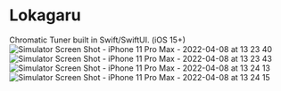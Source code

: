 # Lokagaru
Chromatic Tuner built in Swift/SwiftUI. (iOS 15+)
![Simulator Screen Shot - iPhone 11 Pro Max - 2022-04-08 at 13 23 40](https://user-images.githubusercontent.com/85328038/162554459-2bdf5b21-e35d-43c1-8667-6114270084b7.png)
![Simulator Screen Shot - iPhone 11 Pro Max - 2022-04-08 at 13 23 43](https://user-images.githubusercontent.com/85328038/162554464-df1c4d10-4dbd-4c6a-ab46-9b8519c24a72.png)
![Simulator Screen Shot - iPhone 11 Pro Max - 2022-04-08 at 13 24 13](https://user-images.githubusercontent.com/85328038/162554466-b8fce2c1-efac-4194-8229-14a5ab1be021.png)
![Simulator Screen Shot - iPhone 11 Pro Max - 2022-04-08 at 13 24 15](https://user-images.githubusercontent.com/85328038/162554468-fe3daa0b-fea5-40b0-a449-eac50f071c66.png)
